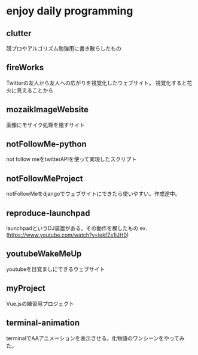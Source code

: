 # enjoy daily programming

## clutter
競プロやアルゴリズム勉強用に書き散らしたもの

## fireWorks
Twitterの友人から友人への広がりを視覚化したウェブサイト。
視覚化すると花火に見えることから

## mozaikImageWebsite
画像にモザイク処理を施すサイト

## notFollowMe-python
not follow meをtwitterAPIを使って実現したスクリプト

## notFollowMeProject
notFollowMeをdjangoでウェブサイトにできたら使いやすい。作成途中。

## reproduce-launchpad
launchpadというDJ装置がある。その動作を模したもの
ex. (https://www.youtube.com/watch?v=lekfZs1jJH0)

## youtubeWakeMeUp
youtubeを目覚ましにできるウェブサイト

## myProject
Vue.jsの練習用プロジェクト

## terminal-animation
terminalでAAアニメーションを表示させる。化物語のワンシーンをやってみた。
